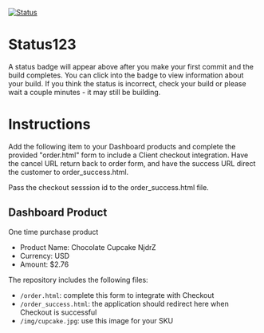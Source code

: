 [![Status](https://img.shields.io/badge/status-SUBMITTABLE%20COMMIT:%2009766be09ac8a7feb6051c3af417a0db246949a5-brightgreen.svg)](https://github.com/crowdbotics-challenges/bakery_scaffold_FfaVZPe6rZ0XxJQi/commit/09766be09ac8a7feb6051c3af417a0db246949a5)



# Status123

A status badge will appear above after you make your first commit and the build completes. You can click into the badge to view information about your build. If you think the status is incorrect, check your build or please wait a couple minutes - it may still be building.

# Instructions

Add the following item to your Dashboard products and complete the provided "order.html" form to include a Client checkout integration. Have the cancel URL return back to order form, and have the success URL direct the customer to order_success.html.

Pass the checkout sesssion id to the order_success.html file.

## Dashboard Product
One time purchase product
* Product Name: Chocolate Cupcake NjdrZ
* Currency: USD
* Amount: $2.76

The repository includes the following files:
* `/order.html`: complete this form to integrate with Checkout
* `/order_success.html`: the application should redirect here when Checkout is successful
* `/img/cupcake.jpg`: use this image for your SKU
